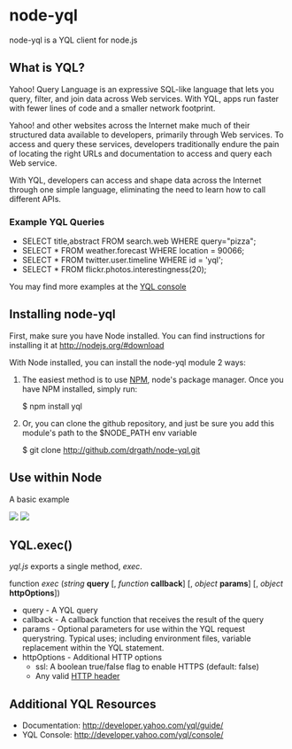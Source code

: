 node-yql
========

node-yql is a YQL client for node.js


What is YQL?
------------

Yahoo! Query Language is an expressive SQL-like language that lets you query, filter, and join data across Web services. With YQL, apps run faster with fewer lines of code and a smaller network footprint.

Yahoo! and other websites across the Internet make much of their structured data available to developers, primarily through Web services. To access and query these services, developers traditionally endure the pain of locating the right URLs and documentation to access and query each Web service.

With YQL, developers can access and shape data across the Internet through one simple language, eliminating the need to learn how to call different APIs.

### Example YQL Queries

* SELECT title,abstract FROM search.web WHERE query="pizza";
* SELECT * FROM weather.forecast WHERE location = 90066;
* SELECT * FROM twitter.user.timeline WHERE id = 'yql';
* SELECT * FROM flickr.photos.interestingness(20);

You may find more examples at the [YQL console](http://developer.yahoo.com/yql/console/ "YQL console")


Installing node-yql
-------------------
First, make sure you have Node installed.  You can find instructions for installing it at <http://nodejs.org/#download>

With Node installed, you can install the node-yql module 2 ways: 

1) The easiest method is to use [NPM](http://github.com/isaacs/npm), node's package manager.  Once you have NPM installed, simply run:

	$ npm install yql

2) Or, you can clone the github repository, and just be sure you add this module's path to the $NODE_PATH env variable

	$ git clone http://github.com/drgath/node-yql.git


Use within Node
---------------

A basic example

![](http://s89997654.onlinehome.us/screencaps/example.js-20110507-181302.jpg)
![](http://s89997654.onlinehome.us/screencaps/Default-20100710-160425.jpg)


YQL.exec()
----------

*yql.js* exports a single method, *exec*.

function *exec* (*string* __query__ [, *function* __callback__] [, *object* __params__] [, *object* __httpOptions__])

* query - A YQL query
* callback - A callback function that receives the result of the query
* params - Optional parameters for use within the YQL request querystring. Typical uses; including environment files, variable replacement within the YQL statement.
* httpOptions - Additional HTTP options
	* ssl: A boolean true/false flag to enable HTTPS (default: false)
	* Any valid [HTTP header](https://secure.wikimedia.org/wikipedia/en/wiki/List_of_HTTP_header_fields)


Additional YQL Resources
------------------------

* Documentation: <http://developer.yahoo.com/yql/guide/>
* YQL Console: <http://developer.yahoo.com/yql/console/>